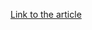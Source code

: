 [Link to the article](https://domaintools.com/resources/blog/covid-19-phishing-with-a-side-of-cobalt-strike)
